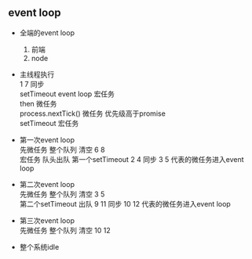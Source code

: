 ## event loop            
- 全端的event loop         
    1. 前端          
    2. node          

- 主线程执行            
    1 7 同步             
    setTimeout event loop 宏任务                 
    then 微任务            
    process.nextTick() 微任务 优先级高于promise           
    setTimeout 宏任务           
- 第一次event loop             
    先微任务 整个队列 清空 6 8            
    宏任务 队头出队 第一个setTimeout 2 4 同步 3 5 代表的微任务进入event loop           
- 第二次event loop           
    先微任务 整个队列 清空 3 5             
    第二个setTimeout 出队 9 11 同步  10 12 代表的微任务进入event loop              
- 第三次event loop            
    先微任务 整个队列 清空 10 12                

- 整个系统idle          
